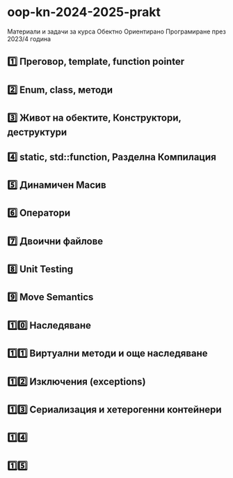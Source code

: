 # oop-kn-2024-2025-prakt
Материали и задачи за курса Обектно Ориентирано Програмиране през 2023/4 година

## [1️⃣](week_01/) Преговор, template, function pointer
## [2️⃣](week_02/) Enum, class, методи
## [3️⃣](week_03/) Живот на обектите, Конструктори, деструктури
## [4️⃣](week_04/) static, std::function, Разделна Компилация
## [5️⃣](week_05/) Динамичен Mасив
## [6️⃣](week_06/) Oператори
## [7️⃣](week_07/) Двоични файлове
## [8️⃣](week_08/) Unit Testing
## [9️⃣](week_09/) Move Semantics
## [1️⃣0️⃣](week_10/) Наследяване
## [1️⃣1️⃣](week_11/) Виртуални методи и още наследяване
## [1️⃣2️⃣](week_12/) Изключения (exceptions)
## [1️⃣3️⃣](week_13/) Сериализация и хетерогенни контейнери
## [1️⃣4️⃣](week_14/)
## [1️⃣5️⃣](week_15/)
